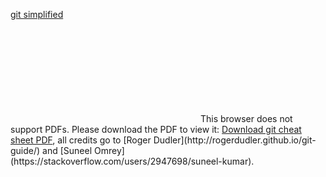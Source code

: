 [git simplified](http://rogerdudler.github.io/git-guide/files/git_cheat_sheet.pdf)

<object data="http://rogerdudler.github.io/git-guide/files/git_cheat_sheet.pdf" type="application/pdf" width="700px" height="700px">
    <embed src="http://rogerdudler.github.io/git-guide/files/git_cheat_sheet.pdf">
        This browser does not support PDFs. Please download the PDF to view it: <a href="http://rogerdudler.github.io/git-guide/files/git_cheat_sheet.pdf">Download git cheat sheet PDF</a>, all credits go to [Roger Dudler](http://rogerdudler.github.io/git-guide/) and [Suneel Omrey](https://stackoverflow.com/users/2947698/suneel-kumar).</p>
    </embed>
</object>